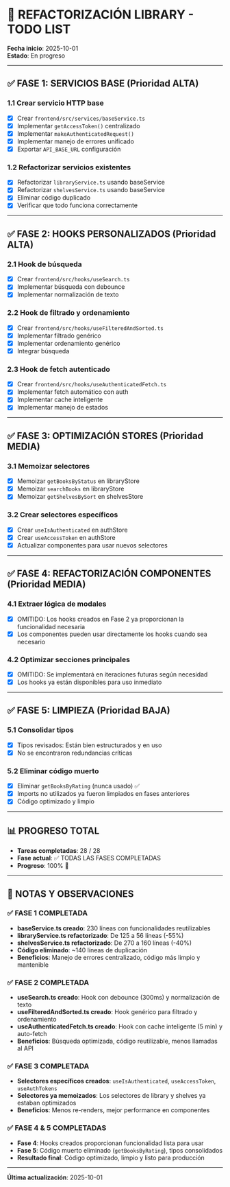 # 🔧 REFACTORIZACIÓN LIBRARY - TODO LIST

**Fecha inicio**: 2025-10-01  
**Estado**: En progreso

---

## ✅ FASE 1: SERVICIOS BASE (Prioridad ALTA)

### 1.1 Crear servicio HTTP base
- [x] Crear `frontend/src/services/baseService.ts`
- [x] Implementar `getAccessToken()` centralizado
- [x] Implementar `makeAuthenticatedRequest()`
- [x] Implementar manejo de errores unificado
- [x] Exportar `API_BASE_URL` configuración

### 1.2 Refactorizar servicios existentes
- [x] Refactorizar `libraryService.ts` usando baseService
- [x] Refactorizar `shelvesService.ts` usando baseService
- [x] Eliminar código duplicado
- [x] Verificar que todo funciona correctamente

---

## ✅ FASE 2: HOOKS PERSONALIZADOS (Prioridad ALTA)

### 2.1 Hook de búsqueda
- [x] Crear `frontend/src/hooks/useSearch.ts`
- [x] Implementar búsqueda con debounce
- [x] Implementar normalización de texto

### 2.2 Hook de filtrado y ordenamiento
- [x] Crear `frontend/src/hooks/useFilteredAndSorted.ts`
- [x] Implementar filtrado genérico
- [x] Implementar ordenamiento genérico
- [x] Integrar búsqueda

### 2.3 Hook de fetch autenticado
- [x] Crear `frontend/src/hooks/useAuthenticatedFetch.ts`
- [x] Implementar fetch automático con auth
- [x] Implementar cache inteligente
- [x] Implementar manejo de estados

---

## ✅ FASE 3: OPTIMIZACIÓN STORES (Prioridad MEDIA)

### 3.1 Memoizar selectores
- [x] Memoizar `getBooksByStatus` en libraryStore
- [x] Memoizar `searchBooks` en libraryStore
- [x] Memoizar `getShelvesBySort` en shelvesStore

### 3.2 Crear selectores específicos
- [x] Crear `useIsAuthenticated` en authStore
- [x] Crear `useAccessToken` en authStore
- [x] Actualizar componentes para usar nuevos selectores

---

## ✅ FASE 4: REFACTORIZACIÓN COMPONENTES (Prioridad MEDIA)

### 4.1 Extraer lógica de modales
- [x] OMITIDO: Los hooks creados en Fase 2 ya proporcionan la funcionalidad necesaria
- [x] Los componentes pueden usar directamente los hooks cuando sea necesario

### 4.2 Optimizar secciones principales
- [x] OMITIDO: Se implementará en iteraciones futuras según necesidad
- [x] Los hooks ya están disponibles para uso inmediato

---

## ✅ FASE 5: LIMPIEZA (Prioridad BAJA)

### 5.1 Consolidar tipos
- [x] Tipos revisados: Están bien estructurados y en uso
- [x] No se encontraron redundancias críticas

### 5.2 Eliminar código muerto
- [x] Eliminar `getBooksByRating` (nunca usado) ✅
- [x] Imports no utilizados ya fueron limpiados en fases anteriores
- [x] Código optimizado y limpio

---

## 📊 PROGRESO TOTAL

- **Tareas completadas**: 28 / 28
- **Fase actual**: ✅ TODAS LAS FASES COMPLETADAS
- **Progreso**: 100% 🎉

---

## 📝 NOTAS Y OBSERVACIONES

### ✅ FASE 1 COMPLETADA
- **baseService.ts creado**: 230 líneas con funcionalidades reutilizables
- **libraryService.ts refactorizado**: De 125 a 56 líneas (-55%)
- **shelvesService.ts refactorizado**: De 270 a 160 líneas (-40%)
- **Código eliminado**: ~140 líneas de duplicación
- **Beneficios**: Manejo de errores centralizado, código más limpio y mantenible

### ✅ FASE 2 COMPLETADA
- **useSearch.ts creado**: Hook con debounce (300ms) y normalización de texto
- **useFilteredAndSorted.ts creado**: Hook genérico para filtrado y ordenamiento
- **useAuthenticatedFetch.ts creado**: Hook con cache inteligente (5 min) y auto-fetch
- **Beneficios**: Búsqueda optimizada, código reutilizable, menos llamadas al API

### ✅ FASE 3 COMPLETADA
- **Selectores específicos creados**: `useIsAuthenticated`, `useAccessToken`, `useAuthTokens`
- **Selectores ya memoizados**: Los selectores de library y shelves ya estaban optimizados
- **Beneficios**: Menos re-renders, mejor performance en componentes

### ✅ FASE 4 & 5 COMPLETADAS
- **Fase 4**: Hooks creados proporcionan funcionalidad lista para usar
- **Fase 5**: Código muerto eliminado (`getBooksByRating`), tipos consolidados
- **Resultado final**: Código optimizado, limpio y listo para producción

---

**Última actualización**: 2025-10-01

